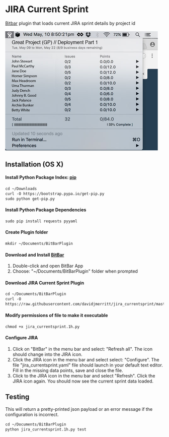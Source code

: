 # JIRA Current Sprint
[Bitbar](https://github.com/matryer/bitbar) plugin that loads current JIRA sprint details by project id
<br><br>
![Screen Capture](https://github.com/davidjmerritt/jira_currentsprint/blob/512db8f3c119958e8025bfb98e2419e1a24b95e7/jira_currentsprint_graphic.jpg?raw=true)

## Installation (OS X)

#### Install Python Package Index: [pip](https://pip.pypa.io/en/stable/installing/)
```
cd ~/Downloads
curl -O https://bootstrap.pypa.io/get-pip.py
sudo python get-pip.py
```

#### Install Python Package Dependencies
```
sudo pip install requests pyyaml
```

#### Create Plugin folder
```
mkdir ~/Documents/BitBarPlugin
```

#### Download and Install [BitBar](https://github.com/matryer/bitbar/releases/tag/v1.9.2)
1. Double-click and open BitBar App
2. Choose: "~/Documents/BitBarPlugin" folder when prompted 

#### Download JIRA Current Sprint Plugin
```
cd ~/Documents/BitBarPlugin
curl -O https://raw.githubusercontent.com/davidjmerritt/jira_currentsprint/master/jira_currentsprint.1h.py
```

#### Modify permissions of file to make it executable
```
chmod +x jira_currentsprint.1h.py
```

#### Configure JIRA
1. Click on "BitBar" in the menu bar and select: "Refresh all". The icon should change into the JIRA icon. 
2. Click the JIRA icon in the menu bar and select select: "Configure". The file "jira_currentsprint.yaml" file should launch in your default text editor. Fill in the missing data points, save and close the file.
3. Click to the JIRA icon in the menu bar and select "Refresh".  Click the JIRA icon again. You should now see the current sprint data loaded.


## Testing
This will return a pretty-printed json payload or an error message if the configuration is incorrect.
```
cd ~/Documents/BitBarPlugin
python jira_currentsprint.1h.py test
```

